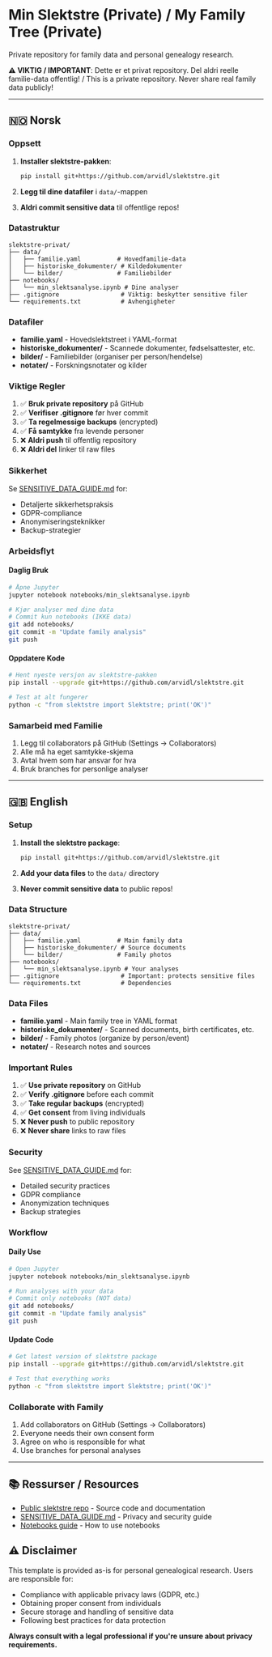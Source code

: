 # Min Slektstre (Private) / My Family Tree (Private)

Private repository for family data and personal genealogy research.

**⚠️ VIKTIG / IMPORTANT**: Dette er et privat repository. Del aldri reelle familie-data offentlig! / This is a private repository. Never share real family data publicly!

---

## 🇳🇴 Norsk

### Oppsett

1. **Installer slektstre-pakken**:
   ```bash
   pip install git+https://github.com/arvidl/slektstre.git
   ```

2. **Legg til dine datafiler** i `data/`-mappen

3. **Aldri commit sensitive data** til offentlige repos!

### Datastruktur

```
slektstre-privat/
├── data/
│   ├── familie.yaml          # Hovedfamilie-data
│   ├── historiske_dokumenter/ # Kildedokumenter
│   └── bilder/               # Familiebilder
├── notebooks/
│   └── min_slektsanalyse.ipynb # Dine analyser
├── .gitignore                 # Viktig: beskytter sensitive filer
└── requirements.txt           # Avhengigheter
```

### Datafiler

- **familie.yaml** - Hovedslektstreet i YAML-format
- **historiske_dokumenter/** - Scannede dokumenter, fødselsattester, etc.
- **bilder/** - Familiebilder (organiser per person/hendelse)
- **notater/** - Forskningsnotater og kilder

### Viktige Regler

1. ✅ **Bruk private repository** på GitHub
2. ✅ **Verifiser .gitignore** før hver commit
3. ✅ **Ta regelmessige backups** (encrypted)
4. ✅ **Få samtykke** fra levende personer
5. ❌ **Aldri push** til offentlig repository
6. ❌ **Aldri del** linker til raw files

### Sikkerhet

Se [SENSITIVE_DATA_GUIDE.md](../../SENSITIVE_DATA_GUIDE.md) for:
- Detaljerte sikkerhetspraksis
- GDPR-compliance
- Anonymiseringsteknikker
- Backup-strategier

### Arbeidsflyt

#### Daglig Bruk

```bash
# Åpne Jupyter
jupyter notebook notebooks/min_slektsanalyse.ipynb

# Kjør analyser med dine data
# Commit kun notebooks (IKKE data)
git add notebooks/
git commit -m "Update family analysis"
git push
```

#### Oppdatere Kode

```bash
# Hent nyeste versjon av slektstre-pakken
pip install --upgrade git+https://github.com/arvidl/slektstre.git

# Test at alt fungerer
python -c "from slektstre import Slektstre; print('OK')"
```

### Samarbeid med Familie

1. Legg til collaborators på GitHub (Settings → Collaborators)
2. Alle må ha eget samtykke-skjema
3. Avtal hvem som har ansvar for hva
4. Bruk branches for personlige analyser

---

## 🇬🇧 English

### Setup

1. **Install the slektstre package**:
   ```bash
   pip install git+https://github.com/arvidl/slektstre.git
   ```

2. **Add your data files** to the `data/` directory

3. **Never commit sensitive data** to public repos!

### Data Structure

```
slektstre-privat/
├── data/
│   ├── familie.yaml          # Main family data
│   ├── historiske_dokumenter/ # Source documents
│   └── bilder/               # Family photos
├── notebooks/
│   └── min_slektsanalyse.ipynb # Your analyses
├── .gitignore                 # Important: protects sensitive files
└── requirements.txt           # Dependencies
```

### Data Files

- **familie.yaml** - Main family tree in YAML format
- **historiske_dokumenter/** - Scanned documents, birth certificates, etc.
- **bilder/** - Family photos (organize by person/event)
- **notater/** - Research notes and sources

### Important Rules

1. ✅ **Use private repository** on GitHub
2. ✅ **Verify .gitignore** before each commit
3. ✅ **Take regular backups** (encrypted)
4. ✅ **Get consent** from living individuals
5. ❌ **Never push** to public repository
6. ❌ **Never share** links to raw files

### Security

See [SENSITIVE_DATA_GUIDE.md](../../SENSITIVE_DATA_GUIDE.md) for:
- Detailed security practices
- GDPR compliance
- Anonymization techniques
- Backup strategies

### Workflow

#### Daily Use

```bash
# Open Jupyter
jupyter notebook notebooks/min_slektsanalyse.ipynb

# Run analyses with your data
# Commit only notebooks (NOT data)
git add notebooks/
git commit -m "Update family analysis"
git push
```

#### Update Code

```bash
# Get latest version of slektstre package
pip install --upgrade git+https://github.com/arvidl/slektstre.git

# Test that everything works
python -c "from slektstre import Slektstre; print('OK')"
```

### Collaborate with Family

1. Add collaborators on GitHub (Settings → Collaborators)
2. Everyone needs their own consent form
3. Agree on who is responsible for what
4. Use branches for personal analyses

---

## 📚 Ressurser / Resources

- [Public slektstre repo](https://github.com/arvidl/slektstre) - Source code and documentation
- [SENSITIVE_DATA_GUIDE.md](../../SENSITIVE_DATA_GUIDE.md) - Privacy and security guide
- [Notebooks guide](https://github.com/arvidl/slektstre#jupyter-notebooks) - How to use notebooks

## ⚠️ Disclaimer

This template is provided as-is for personal genealogical research. Users are responsible for:
- Compliance with applicable privacy laws (GDPR, etc.)
- Obtaining proper consent from individuals
- Secure storage and handling of sensitive data
- Following best practices for data protection

**Always consult with a legal professional if you're unsure about privacy requirements.**

